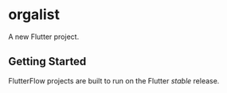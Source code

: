 # orgalist

A new Flutter project.

## Getting Started

FlutterFlow projects are built to run on the Flutter _stable_ release.
